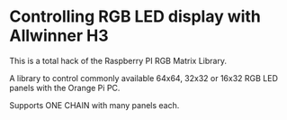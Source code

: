 Controlling RGB LED display with Allwinner H3
============================================================
This is a total hack of the Raspberry PI RGB Matrix Library.

A library to control commonly available 64x64, 32x32 or 16x32 RGB LED panels
with the Orange Pi PC.

Supports ONE CHAIN with many panels each.
